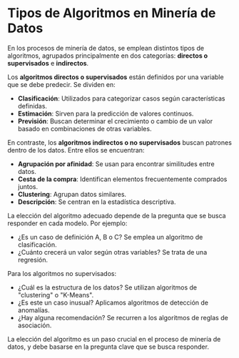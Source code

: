 # Tipos de Algoritmos en Minería de Datos

En los procesos de minería de datos, se emplean distintos tipos de algoritmos, agrupados principalmente en dos categorías: **directos o supervisados** e **indirectos**.

Los **algoritmos directos o supervisados** están definidos por una variable que se debe predecir. Se dividen en:

- **Clasificación**: Utilizados para categorizar casos según características definidas.
- **Estimación**: Sirven para la predicción de valores continuos.
- **Previsión**: Buscan determinar el crecimiento o cambio de un valor basado en combinaciones de otras variables.

En contraste, los **algoritmos indirectos o no supervisados** buscan patrones dentro de los datos. Entre ellos se encuentran:

- **Agrupación por afinidad**: Se usan para encontrar similitudes entre datos.
- **Cesta de la compra**: Identifican elementos frecuentemente comprados juntos.
- **Clustering**: Agrupan datos similares.
- **Descripción**: Se centran en la estadística descriptiva.

La elección del algoritmo adecuado depende de la pregunta que se busca responder en cada modelo. Por ejemplo:

- ¿Es un caso de definición A, B o C? Se emplea un algoritmo de clasificación.
- ¿Cuánto crecerá un valor según otras variables? Se trata de una regresión.

Para los algoritmos no supervisados:

- ¿Cuál es la estructura de los datos? Se utilizan algoritmos de "clustering" o "K-Means".
- ¿Es este un caso inusual? Aplicamos algoritmos de detección de anomalías.
- ¿Hay alguna recomendación? Se recurren a los algoritmos de reglas de asociación.

La elección del algoritmo es un paso crucial en el proceso de minería de datos, y debe basarse en la pregunta clave que se busca responder.
